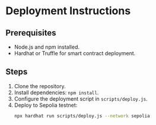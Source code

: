 # Deployment Instructions

## Prerequisites
- Node.js and npm installed.
- Hardhat or Truffle for smart contract deployment.

## Steps
1. Clone the repository.
2. Install dependencies: `npm install`.
3. Configure the deployment script in `scripts/deploy.js`.
4. Deploy to Sepolia testnet:
   ```bash
   npx hardhat run scripts/deploy.js --network sepolia
